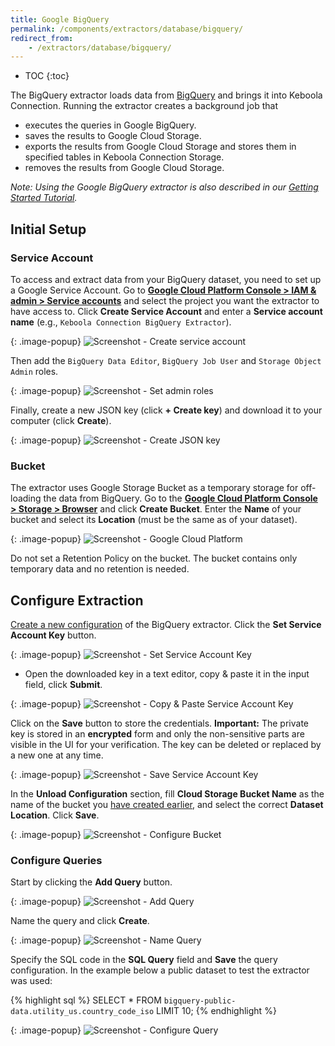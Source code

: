 ```yaml
---
title: Google BigQuery
permalink: /components/extractors/database/bigquery/
redirect_from:
    - /extractors/database/bigquery/
---
```


* TOC
{:toc}

The BigQuery extractor loads data from [BigQuery](https://cloud.google.com/bigquery/) and brings it into Keboola Connection. 
Running the extractor creates a background job that

- executes the queries in Google BigQuery.
- saves the results to Google Cloud Storage.
- exports the results from Google Cloud Storage and stores them in specified tables in Keboola Connection Storage.
- removes the results from Google Cloud Storage.

*Note: Using the Google BigQuery extractor is also described in our [Getting Started Tutorial](https://help.keboola.com/tutorial/ad-hoc/#using-bigquery-extractor).*

## Initial Setup

### Service Account
To access and extract data from your BigQuery dataset, you need to set up a Google Service Account. Go 
to [**Google Cloud Platform Console > IAM & admin > Service accounts**](https://console.cloud.google.com/iam-admin/serviceaccounts)
and select the project you want the extractor to have access to. Click **Create Service Account**
and enter a **Service account name** (e.g., `Keboola Connection BigQuery Extractor`).

{: .image-popup}
![Screenshot - Create service account](/components/extractors/database/bigquery/googlecloud-1.png)

Then add the `BigQuery Data Editor`, `BigQuery Job User` and `Storage Object Admin` roles.

{: .image-popup}
![Screenshot - Set admin roles](/components/extractors/database/bigquery/googlecloud-2.png)

Finally, create a new JSON key (click **+ Create key**) and download it to your computer (click **Create**).

{: .image-popup}
![Screenshot - Create JSON key](/components/extractors/database/bigquery/googlecloud-3.png)

### Bucket
The extractor uses Google Storage Bucket as a temporary storage for off-loading the data from BigQuery.
Go to the [**Google Cloud Platform Console > Storage > Browser**](https://console.cloud.google.com/storage/browser)
and click **Create Bucket**. Enter the **Name** of your bucket and select its **Location** (must be the same as of your dataset).

{: .image-popup}
![Screenshot - Google Cloud Platform](/components/extractors/database/bigquery/googlecloud-4.png)

Do not set a Retention Policy on the bucket. The bucket contains only temporary data and no retention is needed.

## Configure Extraction
[Create a new configuration](/components/#creating-component-configuration) of the BigQuery extractor.
Click the **Set Service Account Key** button.

{: .image-popup}
![Screenshot - Set Service Account Key](/components/extractors/database/bigquery/bigquery-1.png)

- Open the downloaded key in a text editor, copy & paste it in the input field, click **Submit**. 

{: .image-popup}
![Screenshot - Copy & Paste Service Account Key](/components/extractors/database/bigquery/bigquery-2.png)

Click on the **Save** button to store the credentials.
**Important:** The private key is stored in an **encrypted** form and only the non-sensitive parts are visible in the UI for your verification. 
The key can be deleted or replaced by a new one at any time.

{: .image-popup}
![Screenshot - Save Service Account Key](/components/extractors/database/bigquery/bigquery-3.png)

In the **Unload Configuration** section, fill **Cloud Storage Bucket Name** as the name of the bucket 
you [have created earlier](#bucket), and select the correct **Dataset Location**. Click **Save**.

{: .image-popup}
![Screenshot - Configure Bucket](/components/extractors/database/bigquery/bigquery-4.png)

### Configure Queries
Start by clicking the **Add Query** button.

{: .image-popup}
![Screenshot - Add Query](/components/extractors/database/bigquery/bigquery-5.png)

Name the query and click **Create**.  

{: .image-popup}
![Screenshot - Name Query](/components/extractors/database/bigquery/bigquery-6.png)

Specify the SQL code in the **SQL Query** field and **Save** the query configuration.
In the example below a public dataset to test the extractor was used:

{% highlight sql %}
SELECT * FROM `bigquery-public-data.utility_us.country_code_iso` LIMIT 10;
{% endhighlight %}

{: .image-popup}
![Screenshot - Configure Query](/components/extractors/database/bigquery/bigquery-7.png)
